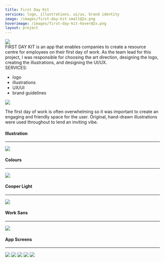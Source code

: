 ```yaml
---
title: First Day Kit
services: logo, illustrations, ui/ux, brand identity
image: /images/first-day-kit-small@2x.png
hoverimage: /images/first-day-kit-hover@2x.png
layout: project
---
```


<img class="img-flex load-hidden push-2" src="{{ site.baseurl }}/images/first-day-kit-ipad.png" />

<div class="grid push-2 project-text">
  <div class="unit xs-1 m-2-3">
  FIRST DAY KIT is an app that enables companies to create a resource centre for employees on their first day of work. As the team lead for this project, I was responsible for choosing the art direction, designing the logo, creating the illustrations, and designing the UI/UX.
  </div>
  <aside class="unit xs-1 m-1-3">
  SERVICES:
    <ul class="list-group pad-t-1-2">
      <li>logo</li>
      <li>illustrations</li>
      <li>UX/UI</li>
      <li>brand guidelines</li>
    </ul>
  </aside>
</div>

<img class="img-flex load-hidden" src="{{ site.baseurl }}/images/first-day-kit-logo-explain@2x.png"/>

<p class="project-text">The first day of work is often overwhelming so it was important to create an
engaging and friendly space for the user. Original, hand-drawn illustrations
were used throughout to lend an inviting vibe.</p>

<h4>Illustration</h4><hr>
<img class="img-flex load-hidden" src="{{ site.baseurl }}/images/first-day-kit-illustration.png" />

<h4>Colours</h4><hr>
<img class="img-flex load-hidden push-2" src="{{ site.baseurl }}/images/first-day-kit-colours@2x.png" />

<div class="grid push-2">
  <div class="unit s-2-3 m-2-3 pad-r">
    <h4>Cooper Light</h4><hr>
    <img class="img-flex load-hidden" src="{{ site.baseurl }}/images/cooper-light.svg" />
  </div>
  <div class="unit s-1-3 m-1-3">
    <h4>Work Sans</h4><hr>
    <img class="img-flex load-hidden" src="{{ site.baseurl }}/images/work-sans.svg" />
  </div>
</div>

<h4>App Screens</h4><hr>
<img class="img-flex load-hidden push" src="{{ site.baseurl }}/images/first-day-kit-home.png" />
<img class="img-flex load-hidden push" src="{{ site.baseurl }}/images/first-day-kit-people.png" />
<img class="img-flex load-hidden push" src="{{ site.baseurl }}/images/first-day-kit-events.png" />
<img class="img-flex load-hidden push" src="{{ site.baseurl }}/images/first-day-kit-map.png" />
<img class="img-flex load-hidden push" src="{{ site.baseurl }}/images/first-day-kit-resources.png" />
